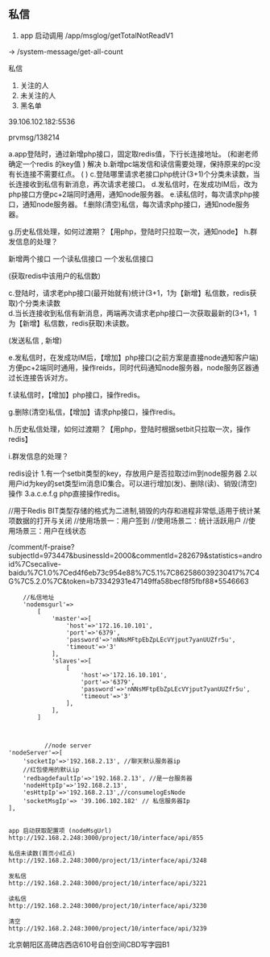 ## 私信

1. app 启动调用
/app/msglog/getTotalNotReadV1   

-> /system-message/get-all-count


私信

1. 关注的人
2. 未关注的人
3. 黑名单



39.106.102.182:5536


prvmsg/138214


a.app登陆时，通过新增php接口，固定取redis值，下行长连接地址。  (和谢老师确定一个redis 的key值 ) 解决
b.新增pc端发信和读信需要处理，保持原来的pc没有长连接不需要红点。 ( )
c.登陆哪里请求老接口php统计(3+1)个分类未读数，当长连接收到私信有新消息，再次请求老接口。
d.发私信时，在发成功IM后，改为php接口方便pc+2端同时通用，通知node服务器。
e.读私信时，每次请求php接口，通知node服务器。
f.删除(清空)私信，每次请求php接口，通知node服务器。

g.历史私信处理，如何过渡期？【用php，登陆时只拉取一次，通知node】
h.群发信息的处理？


新增两个接口 一个读私信接口 一个发私信接口


(获取redis中该用户的私信数)

c.登陆时，请求老php接口(最开始就有)统计(3+1，1为【新增】私信数，redis获取)个分类未读数  
d.当长连接收到私信有新消息，两端再次请求老php接口一次获取最新的(3+1，1为【新增】私信数，redis获取)未读数。

(发送私信 , 新增)

e.发私信时，在发成功IM后，【增加】php接口(之前方案是直接node通知客户端)方便pc+2端同时通用，操作reids，同时代码通知node服务器，node服务区器通过长连接告诉对方。


f.读私信时，【增加】php接口，操作redis。

g.删除(清空)私信，【增加】请求php接口，操作redis。


h.历史私信处理，如何过渡期？【用php，登陆时根据setbit只拉取一次，操作redis】

i.群发信息的处理？

redis设计
1.有一个setbit类型的key，存放用户是否拉取过im到node服务器
2.以用户id为key的set类型im消息ID集合。可以进行增加(发)、删除(读)、销毁(清空)操作
3.a.c.e.f.g php直接操作redis。



//用于Redis BIT类型存储的格式为二进制,销毁的内存和进程非常低,适用于统计某项数据的打开与关闭
//使用场景一：用户签到
//使用场景二：统计活跃用户
//使用场景三：用户在线状态


/comment/f-praise?subjectId=973447&businessId=2000&commentId=282679&statistics=android%7Csecalive-baidu%7C1.0%7Ced4f6eb73c954e88%7C5.1%7C862586039230417%7C4G%7C5.2.0%7C&token=b73342931e47149ffa58becf8f5fbf88*5546663


  
        //私信地址
        'nodemsgurl'=>
            [
                'master'=>[
                    'host'=>'172.16.10.101',
                    'port'=>'6379',
                    'password'=>'nNNsMFtpEbZpLEcVYjput7yanUUZfr5u',
                    'timeout'=>'3'
                ],
                'slaves'=>[
                    [
                        'host'=>'172.16.10.101',
                        'port'=>'6379',
                        'password'=>'nNNsMFtpEbZpLEcVYjput7yanUUZfr5u',
                        'timeout'=>'3'
                    ],
                ],
            ]



              //node server
    'nodeServer'=>[
        'socketIp'=>'192.168.2.13', //聊天默认服务器ip
        //红包使用的默认ip
        'redbagdefaultIp'=>'192.168.2.13', //是一台服务器
        'nodeHttpIp'=>'192.168.2.13',
        'esHttpIp'=>'192.168.2.13',//consumelogEsNode
        'socketMsgIp'=> '39.106.102.182' // 私信服务器Ip
    ],


    app 启动获取配置项 (nodeMsgUrl)
    http://192.168.2.248:3000/project/10/interface/api/855

    私信未读数(首页小红点)
    http://192.168.2.248:3000/project/13/interface/api/3248

    发私信
    http://192.168.2.248:3000/project/10/interface/api/3221

    读私信
    http://192.168.2.248:3000/project/10/interface/api/3230

    清空
    http://192.168.2.248:3000/project/10/interface/api/3239


北京朝阳区高碑店西店610号自创空间CBD写字园B1 

